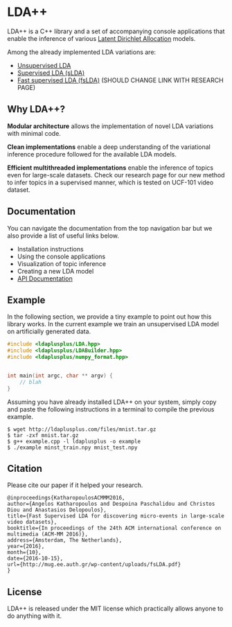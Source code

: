 # LDA++

LDA++ is a C++ library and a set of accompanying console applications that
enable the inference of various [Latent Dirichlet
Allocation](https://en.wikipedia.org/wiki/Latent_Dirichlet_allocation) models.

Among the already implemented LDA variations are:

* [Unsupervised LDA](http://www.jmlr.org/papers/volume3/blei03a/blei03a.pdf)
* [Supervised LDA (sLDA)](http://www.cs.cmu.edu/~chongw/papers/WangBleiFeiFei2009.pdf)
* [Fast supervised LDA (fsLDA)](http://mug.ee.auth.gr/wp-content/uploads/fsLDA.pdf) (SHOULD CHANGE LINK WITH RESEARCH PAGE)

## Why LDA++?

**Modular architecture** allows the implementation of novel LDA variations with
minimal code.

**Clean implementations** enable a deep understanding of the variational
inference procedure followed for the available LDA models.

**Efficient multithreaded implementations** enable the inference of topics even
for large-scale datasets. Check our research page for our new method to infer
topics in a supervised manner, which is tested on UCF-101 video dataset.

## Documentation

You can navigate the documentation from the top navigation bar but we also
provide a list of useful links below.

* Installation instructions
* Using the console applications
* Visualization of topic inference
* Creating a new LDA model
* [API Documentation](/api/html/)

## Example

In the following section, we provide a tiny example to point out how this
library works. In the current example we train an unsupervised LDA model on
artificially generated data.


``` cpp
#include <ldaplusplus/LDA.hpp>
#include <ldaplusplus/LDABuilder.hpp>
#include <ldaplusplus/numpy_format.hpp>


int main(int argc, char ** argv) {
    // blah
}
```

Assuming you have already installed LDA++ on your system, simply
copy and paste the following instructions in a terminal to compile the previous
example.

~~~
$ wget http://ldaplusplus.com/files/mnist.tar.gz
$ tar -zxf mnist.tar.gz
$ g++ example.cpp -l ldaplusplus -o example
$ ./example minst_train.npy mnist_test.npy
~~~

## Citation

Please cite our paper if it helped your research.

~~~
@inproceedings{KatharopoulosACMMM2016,
author={Angelos Katharopoulos and Despoina Paschalidou and Christos Diou and Anastasios Delopoulos},
title={Fast Supervised LDA for discovering micro-events in large-scale video datasets},
booktitle={In proceedings of the 24th ACM international conference on multimedia (ACM-MM 2016)},
address={Amsterdam, The Netherlands},
year={2016},
month={10},
date={2016-10-15},
url={http://mug.ee.auth.gr/wp-content/uploads/fsLDA.pdf}
}
~~~
## License

LDA++ is released under the MIT license which practically allows anyone to do anything with it.
